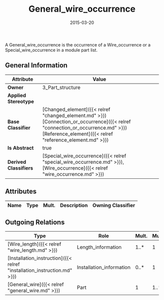 ﻿---
title: General_wire_occurrence
toc: false
type: specs
date: "2015-03-20"
draft: false
specification: KBL
version: 2.4.sr1
documentType: "Recommendation"
elementType: Class
classes:
  - General_wire_occurrence
menu_name: kbl-2.4.sr1
---
<p>A General_wire_occurrence is the occurrence of a Wire_occurrence or a Special_wire_occurrence in a module part list.</p>

## General Information

| Attribute               | Value |
|-------------------------|-------|
| **Owner**               | 3_Part_structure |
| **Applied Stereotype**  |   |
| **Base Classifier**     | [Changed_element]({{< relref "changed_element.md" >}})<br/> [Connection_or_occurrence]({{< relref "connection_or_occurrence.md" >}})<br/> [Reference_element]({{< relref "reference_element.md" >}})<br/>  |
| **Is Abstract**         | true |
| **Derived Classifiers** | [Special_wire_occurrence]({{< relref "special_wire_occurrence.md" >}}), [Wire_occurrence]({{< relref "wire_occurrence.md" >}}) |

## Attributes
|  Name  |  Type  |  Mult.  |  Description  |  Owning Classifier  |
|--------|--------|---------|---------------|--------------|

## Outgoing Relations
|    Type  |   Role   |   Mult.   |   Mult.   |   Description   |
|----------|----------|-----------|-----------|-----------------|
| [Wire_length]({{< relref "wire_length.md" >}}) | Length_information | 1..* | 1 |  |
| [Installation_instruction]({{< relref "installation_instruction.md" >}}) | Installation_information | 0..* | 1 |  |
| [General_wire]({{< relref "general_wire.md" >}}) | Part | 1 | 1..* |  |
